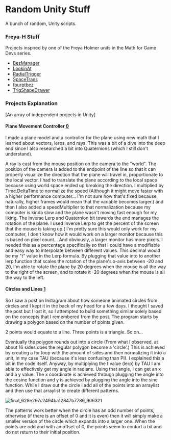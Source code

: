# Random Unity Stuff

A bunch of random, Unity scripts.

### Freya-H Stuff

Projects inspired by one of the Freya Holmer units in the Math for Game Devs series.

- [BezManager](https://github.com/Lagrossa/Random-Unity-Stuff/blob/main/BezManager.cs)
- [LookinAt](https://github.com/Lagrossa/Random-Unity-Stuff/blob/main/LookinAt.cs)
- [RadialTrigger](https://github.com/Lagrossa/Random-Unity-Stuff/blob/main/RadialTrigger.cs)
- [SpaceTrans](https://github.com/Lagrossa/Random-Unity-Stuff/blob/main/SpaceTrans.cs)
- [fourptbez](https://github.com/Lagrossa/Random-Unity-Stuff/blob/main/fourptbez.cs)
- [TrigShapeDrawer](https://github.com/Lagrossa/Random-Unity-Stuff/blob/main/TriggConfusion.cs)

### Projects Explanation

[An array of independent projects in Unity]

#### Plane Movement Controller [0](https://github.com/Lagrossa/Random-Unity-Stuff/blob/main/MovementController.cs)

I made a plane model and a controller for the plane using new math that I learned about vectors, lerps, and rays. This was a bit of a dive into the deep end since I also researched a bit into Quaternions (which I still don't understand).

A ray is cast from the mouse position on the camera to the "world". The position of the camera is added to the endpoint of the line so that it can properly visualize the direction that the plane will travel in, proportionate to the local vector. I had to translate the plane according to the local space because using world space ended up breaking the direction. I multiplied by Time.DeltaTime to normalize the speed (Although it might move faster with a higher performance computer... I'm not sure how that's fixed because naturally, higher frames would mean that the variable becomes larger.) and then I also added a speedMultiplier to that normalization because my computer is kinda slow and the plane wasn't moving fast enough for my liking. The Inverse Lerp and Quaternion bit towards the end manages the rotation of the plane. I used Inverse Lerp to get the percent of the screen that the mouse is taking up ( I'm pretty sure this would only work for my computer, I don't know how it would work on a larger monitor because this is based on pixel count... And obviously, a larger monitor has more pixels. I needed this as a percentage specifically so that I could have a modifiable and easy way to interpolate between different values. This decimal would be my "t" value in the Lerp formula. By plugging that value into to another lerp function that scales the rotation of the plane's x-axis between -20 and 20, I'm able to rotate the plane by 20 degrees when the mouse is all the way to the right of the screen, and to rotate it -20 degrees when the mouse is all the way to the left.

#### Circles and Lines [1](https://github.com/Lagrossa/Random-Unity-Stuff/blob/main/trigPractice.cs)

So I saw a post on Instagram about how someone animated circles from circles and I kept it in the back of my head for a few days. I thought I saved the post but I lost it, so I attempted to build something similar solely based on the concepts that I remembered from the post. The program starts by drawing a polygon based on the number of points given. 

2 points would equate to a line. 
Three points is a triangle.
So on...

Eventually the polygon rounds out into a circle (From what I observed, at about 16 sides does the regular polygon become a 'circle'.) This is achieved by creating a for loop with the amount of sides and then normalizing it into a unit, in my case TAU (because it's less confusing than PI). I explained this a bit in the code itself. Anyway, by multiplying the t value (lerp) by TAU I am able to effectively get my angle in radians. Using that angle, I can get an x and a y value. The x coordinate is achieved through plugging the angle into the cosine function and y is achieved by plugging the angle into the sine function. While I draw out the circle I add all of the points into an arraylist and then use that arraylist to create different patterns.

![final_628e297c2494ba12847b7786_906321](https://user-images.githubusercontent.com/65159359/170362528-66c58b46-9e5f-49c4-98a7-50474ff8c024.gif)

The patterns work better when the circle has an odd number of points, otherwise (if there is an offset of 0 and it is even) then it will simply make a smaller version of the circle which expands into a larger one. When the points are odd and with an offset of 0, the points seem to contort a bit and do not return to their initial position.
